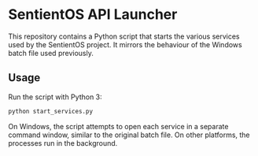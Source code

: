 # SentientOS API Launcher

This repository contains a Python script that starts the various services used by the SentientOS project. It mirrors the behaviour of the Windows batch file used previously.

## Usage

Run the script with Python 3:

```bash
python start_services.py
```

On Windows, the script attempts to open each service in a separate command window, similar to the original batch file. On other platforms, the processes run in the background.
